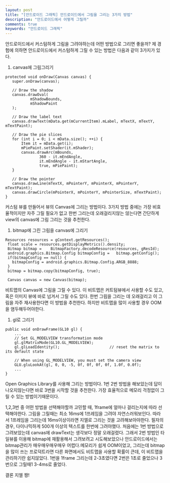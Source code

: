 ```yaml
---
layout: post
title: "[안드로이드 그래픽] 안드로이드에서 그림을 그리는 3가지 방법"
description: "안드로이드에서 어떻게 그릴까"
comments: true
keywords: "안드로이드 그래픽"
---
```

 안드로이드에서 커스텀하게 그림을 그려야하는데 어떤 방법으로 그리면 좋을까? 제 경험에 의하면 안드로이드에서 커스텀하게 그릴 수 있는 방법은 다음과 같이 3가지가 있다.

1. canvas에 그림그리기
```
protected void onDraw(Canvas canvas) {
   super.onDraw(canvas);

   // Draw the shadow
   canvas.drawOval(
           mShadowBounds,
           mShadowPaint
   );

   // Draw the label text
   canvas.drawText(mData.get(mCurrentItem).mLabel, mTextX, mTextY, mTextPaint);

   // Draw the pie slices
   for (int i = 0; i < mData.size(); ++i) {
       Item it = mData.get(i);
       mPiePaint.setShader(it.mShader);
       canvas.drawArc(mBounds,
               360 - it.mEndAngle,
               it.mEndAngle - it.mStartAngle,
               true, mPiePaint);
   }

   // Draw the pointer
   canvas.drawLine(mTextX, mPointerY, mPointerX, mPointerY, mTextPaint);
   canvas.drawCircle(mPointerX, mPointerY, mPointerSize, mTextPaint);
}
```
커스텀 뷰를 만들어서 뷰의 Canvas에 그리는 방법이다. 3가지 방법 중에는 가장 비효율적이지만 자주 그릴 필요가 없고 한번 그리는데 오래걸리지않는 않는다면 간단하게 view의 canvas에 그림 그리는 것을 추천한다.

1. bitmap에 그린 그림을 canvas에 그리기
```
Resources resources = gContext.getResources();
 float scale = resources.getDisplayMetrics().density;
 Bitmap bitmap =    BitmapFactory.decodeResource(resources, gResId);
 android.graphics.Bitmap.Config bitmapConfig =   bitmap.getConfig();
 if(bitmapConfig == null) {
   bitmapConfig = android.graphics.Bitmap.Config.ARGB_8888;
 }
 bitmap = bitmap.copy(bitmapConfig, true);

 Canvas canvas = new Canvas(bitmap);
```
비트맵의 Canvas에 그림을 그릴 수 있다. 이 비트맵은 커트텀뷰에서 사용할 수도 있고, 혹은 이미지 뷰에 바로 넘겨서 그릴 수도 있다. 한번 그림을 그리는 데 오래걸리고 이 그림을 자주 재사용한다면 이 방법을 추천한다. 하지만 비트맵을 많이 사용할 경우 OOM을 염두해두어야한다.

1. gl로 그리기
```
public void onDrawFrame(GL10 gl) {
    ...
    // Set GL_MODELVIEW transformation mode
    gl.glMatrixMode(GL10.GL_MODELVIEW);
    gl.glLoadIdentity();                      // reset the matrix to its default state

    // When using GL_MODELVIEW, you must set the camera view
    GLU.gluLookAt(gl, 0, 0, -5, 0f, 0f, 0f, 0f, 1.0f, 0.0f);
    ...
}
```
Open Graphics Library를 사용해 그리는 방법이다. 1번 2번 방법을 해보았는데 답이 나오지않는다면 바로 3번을 시작할 것을 추천한다. 가장 효율적으로 메모리 걱정없이 그릴 수 있는 방법이기때문이다.

1,2,3번 중 어떤 방법을 선택해야할까 고민할 때, 1frame에 얼마나 걸리는지에 따라 선택해야한다. 그림을 그릴때는 최소 16ms에 1프레임을 그려야 자연스러워보인다. 따라서 1프레임을 그리는데 16ms이상이라면 지엘로 그리는 것을 고려해보아야한다.
필자의 경우, 다이나믹하게 500개 이상의 텍스트를 한번에 그려야했다. 처음에는 1번 방법으로 그려보았는데 canvas에 drawText는 생각보다 정말 오래걸렸다. 그래서 2번 방법인
타일뷰를 이용해 bitmap에 재활용해서 그려보려고 시도해보았으나 안드로이드에서는 bitmap관리가 매우매우매우매우 어렵다.메모리가 쉽게 OOM이었고, 그리는데 bitmap을 많이 쓰는 프로덕트라면
다른 화면에서도 비트맵을 사용할 확률이 큰데, 이 비트맵을 관리하기란 쉽지않았다.
1번을 1frame 그리는데 2-3초였다면 2번은 1초로 줄었으나 3번으로 그릴때1 3-4ms로 줄었다.

결론 지엘 짱!
